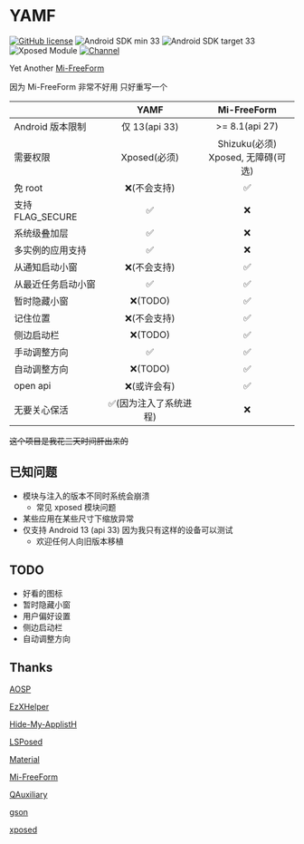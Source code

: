 # YAMF

[![GitHub license](https://img.shields.io/github/license/duzhaokun123/YAMF?style=flat-square)](https://github.com/duzhaokun123/YAFM/blob/main/LICENSE)
![Android SDK min 33](https://img.shields.io/badge/Android%20SDK-%3E%3D%2033-brightgreen?style=flat-square&logo=android)
![Android SDK target 33](https://img.shields.io/badge/Android%20SDK-target%2033-brightgreen?style=flat-square&logo=android)
![Xposed Module](https://img.shields.io/badge/Xposed-Module-blue?style=flat-square)
[![Channel](https://img.shields.io/badge/Follow-Telegram-blue.svg?logo=telegram&style=flat-square)](https://t.me/YAMF_channel)

Yet Another [Mi-FreeForm](https://github.com/sunshine0523/Mi-FreeForm)

因为 Mi-FreeForm 非常不好用 只好重写一个

|                |     YAMF     |           Mi-FreeForm            |
|----------------|:------------:|:--------------------------------:|
| Android 版本限制   | 仅 13(api 33) |          >= 8.1(api 27)          |
| 需要权限           |  Xposed(必须)  | Shizuku(必须) <br/>Xposed, 无障碍(可选) |
| 免 root         |   ❌(不会支持)    |                ✅                 |
| 支持 FLAG_SECURE |      ✅       |                ❌                 |
| 系统级叠加层         |      ✅       |                ❌                 |
| 多实例的应用支持       |      ✅       |                ❌                 |
| 从通知启动小窗        |   ❌(不会支持)    |                ✅                 |
| 从最近任务启动小窗      |      ✅       |                ✅                 |
| 暂时隐藏小窗         |   ❌(TODO)    |                ✅                 |
| 记住位置           |   ❌(不会支持)    |                ✅                 |
| 侧边启动栏          |   ❌(TODO)    |                ✅                 |
| 手动调整方向         |      ✅       |                ✅                 |
| 自动调整方向         |   ❌(TODO)    |                ✅                 |
| open api       |   ❌(或许会有)    |                ✅                 |
| 无要关心保活         | ✅(因为注入了系统进程) |                ❌                 |

~~这个项目是我花三天时间肝出来的~~

## 已知问题

- 模块与注入的版本不同时系统会崩溃
    - 常见 xposed 模块问题
- 某些应用在某些尺寸下缩放异常
- 仅支持 Android 13 (api 33) 因为我只有这样的设备可以测试
    - 欢迎任何人向旧版本移植

## TODO

- 好看的图标
- 暂时隐藏小窗
- 用户偏好设置
- 侧边启动栏
- 自动调整方向

## Thanks

[AOSP](https://source.android.com/)

[EzXHelper](https://github.com/KyuubiRan/EzXHelper)

[Hide-My-ApplistH](https://github.com/Dr-TSNG/Hide-My-Applist)

[LSPosed](https://github.com/LSPosed/LSPosed)

[Material](https://material.io/)

[Mi-FreeForm](https://github.com/sunshine0523/Mi-FreeForm)

[QAuxiliary](https://github.com/cinit/QAuxiliary)

[gson](https://github.com/google/gson)

[xposed](https://forum.xda-developers.com/xposed)


